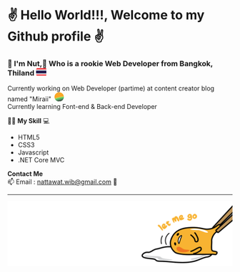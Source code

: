 # ✌️ Hello World!!!,  Welcome to my Github profile ✌️

### __📣 I'm Nut,🌱 Who is a rookie Web Developer from Bangkok, Thiland__ ![thai flag 23](https://github.com/nattawat-wib/nattawat-wib/blob/master/Thai%20FLAG%2023.png)

Currently working on Web Developer (partime) at content creator blog named "Miraii"
![mi logo](https://github.com/nattawat-wib/nattawat-wib/blob/master/mI%20logo.png)<br>
Currently learning Font-end & Back-end Developer
 
 👨‍💻 **My Skill** 💻 <br>
- HTML5
- CSS3
- Javascript
- .NET Core MVC


**Contact Me** <br>
📫 Email : nattawat.wib@gmail.com 📧

---
![MiraiiLogo.png](https://github.com/nattawat-wib/nattawat-wib/blob/master/Gudetama.png)

<!--
**nattawat-wib/nattawat-wib** is a ✨ _special_ ✨ repository because its `README.md` (this file) appears on your GitHub profile.

Here are some ideas to get you started:

- 🔭 I’m currently working on ...
- 🌱 I’m currently learning ...
- 👯 I’m looking to collaborate on ...
- 🤔 I’m looking for help with ...
- 💬 Ask me about ...
- 📫 How to reach me: ...
- 😄 Pronouns: ...
- ⚡ Fun fact: ...
-->
